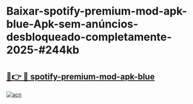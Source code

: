 # Baixar-spotify-premium-mod-apk-blue-Apk-sem-anúncios-desbloqueado-completamente-2025-#244kb

# <h2><a href="https://ainizakaria.my?title=spotify-premium-mod-apk-blue&ref=24M">🔗👉 🔴 spotify-premium-mod-apk-blue</a></h2>

[![acn](https://github.com/user-attachments/assets/0f9c940e-d8b0-45ae-aac7-cd30a18b3e1c)](https://ainizakaria.my?title=spotify-premium-mod-apk-blue&ref=24M)

